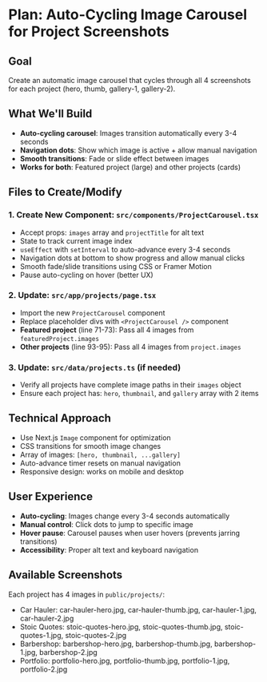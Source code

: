 # Plan: Auto-Cycling Image Carousel for Project Screenshots

## Goal
Create an automatic image carousel that cycles through all 4 screenshots for each project (hero, thumb, gallery-1, gallery-2).

## What We'll Build
- **Auto-cycling carousel**: Images transition automatically every 3-4 seconds
- **Navigation dots**: Show which image is active + allow manual navigation
- **Smooth transitions**: Fade or slide effect between images
- **Works for both**: Featured project (large) and other projects (cards)

## Files to Create/Modify

### 1. Create New Component: `src/components/ProjectCarousel.tsx`
- Accept props: `images` array and `projectTitle` for alt text
- State to track current image index
- `useEffect` with `setInterval` to auto-advance every 3-4 seconds
- Navigation dots at bottom to show progress and allow manual clicks
- Smooth fade/slide transitions using CSS or Framer Motion
- Pause auto-cycling on hover (better UX)

### 2. Update: `src/app/projects/page.tsx`
- Import the new `ProjectCarousel` component
- Replace placeholder divs with `<ProjectCarousel />` component
- **Featured project** (line 71-73): Pass all 4 images from `featuredProject.images`
- **Other projects** (line 93-95): Pass all 4 images from `project.images`

### 3. Update: `src/data/projects.ts` (if needed)
- Verify all projects have complete image paths in their `images` object
- Ensure each project has: `hero`, `thumbnail`, and `gallery` array with 2 items

## Technical Approach
- Use Next.js `Image` component for optimization
- CSS transitions for smooth image changes
- Array of images: `[hero, thumbnail, ...gallery]`
- Auto-advance timer resets on manual navigation
- Responsive design: works on mobile and desktop

## User Experience
- **Auto-cycling**: Images change every 3-4 seconds automatically
- **Manual control**: Click dots to jump to specific image
- **Hover pause**: Carousel pauses when user hovers (prevents jarring transitions)
- **Accessibility**: Proper alt text and keyboard navigation

## Available Screenshots
Each project has 4 images in `public/projects/`:
- Car Hauler: car-hauler-hero.jpg, car-hauler-thumb.jpg, car-hauler-1.jpg, car-hauler-2.jpg
- Stoic Quotes: stoic-quotes-hero.jpg, stoic-quotes-thumb.jpg, stoic-quotes-1.jpg, stoic-quotes-2.jpg
- Barbershop: barbershop-hero.jpg, barbershop-thumb.jpg, barbershop-1.jpg, barbershop-2.jpg
- Portfolio: portfolio-hero.jpg, portfolio-thumb.jpg, portfolio-1.jpg, portfolio-2.jpg
